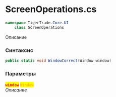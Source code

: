 
# ScreenOperations.cs
```csharp
namespace TigerTrade.Core.UI  
    class ScreenOperations
```

Описание

### Синтаксис
```csharp
public static void WindowCorrect(Window window)
```

### Параметры  
<mark style="color:red;">**`window`**</mark> <mark style="color:orange;">`Window`</mark>  
 *Описание*  
  

                    
                    